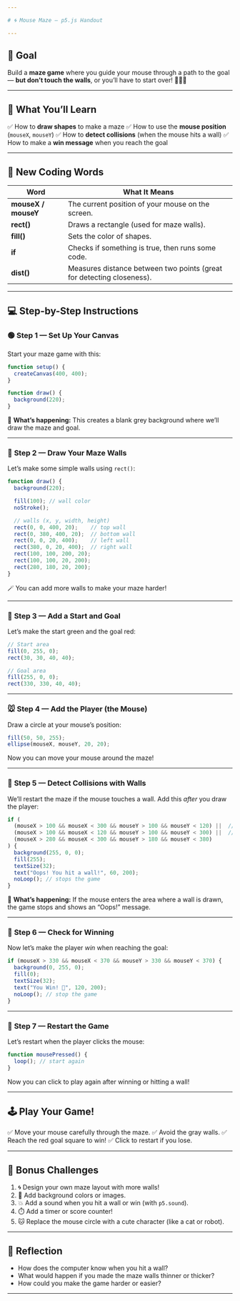 ```yaml
---

# 🌀 Mouse Maze — p5.js Handout

---
```


## 🎯 **Goal**

Build a **maze game** where you guide your mouse through a path to the goal —
**but don’t touch the walls**, or you’ll have to start over! 🧱🐭🎯

---

## 🧠 **What You’ll Learn**

✅ How to **draw shapes** to make a maze
✅ How to use the **mouse position** (`mouseX`, `mouseY`)
✅ How to **detect collisions** (when the mouse hits a wall)
✅ How to make a **win message** when you reach the goal

---

## 🧩 **New Coding Words**

| Word                | What It Means                                                         |
| ------------------- | --------------------------------------------------------------------- |
| **mouseX / mouseY** | The current position of your mouse on the screen.                     |
| **rect()**          | Draws a rectangle (used for maze walls).                              |
| **fill()**          | Sets the color of shapes.                                             |
| **if**              | Checks if something is true, then runs some code.                     |
| **dist()**          | Measures distance between two points (great for detecting closeness). |

---

## 💻 **Step-by-Step Instructions**

### 🟢 **Step 1 — Set Up Your Canvas**

Start your maze game with this:

```javascript
function setup() {
  createCanvas(400, 400);
}

function draw() {
  background(220);
}
```

🧠 **What’s happening:**
This creates a blank grey background where we’ll draw the maze and goal.

---

### 🧱 **Step 2 — Draw Your Maze Walls**

Let’s make some simple walls using `rect()`:

```javascript
function draw() {
  background(220);

  fill(100); // wall color
  noStroke();

  // walls (x, y, width, height)
  rect(0, 0, 400, 20);    // top wall
  rect(0, 380, 400, 20);  // bottom wall
  rect(0, 0, 20, 400);    // left wall
  rect(380, 0, 20, 400);  // right wall
  rect(100, 100, 200, 20);
  rect(100, 100, 20, 200);
  rect(280, 180, 20, 200);
}
```

🪄 You can add more walls to make your maze harder!

---

### 🎯 **Step 3 — Add a Start and Goal**

Let’s make the start green and the goal red:

```javascript
// Start area
fill(0, 255, 0);
rect(30, 30, 40, 40);

// Goal area
fill(255, 0, 0);
rect(330, 330, 40, 40);
```

---

### 🐭 **Step 4 — Add the Player (the Mouse)**

Draw a circle at your mouse’s position:

```javascript
fill(50, 50, 255);
ellipse(mouseX, mouseY, 20, 20);
```

Now you can move your mouse around the maze!

---

### 🚨 **Step 5 — Detect Collisions with Walls**

We’ll restart the maze if the mouse touches a wall.
Add this *after* you draw the player:

```javascript
if (
  (mouseX > 100 && mouseX < 300 && mouseY > 100 && mouseY < 120) ||  // top wall
  (mouseX > 100 && mouseX < 120 && mouseY > 100 && mouseY < 300) ||  // left wall
  (mouseX > 280 && mouseX < 300 && mouseY > 180 && mouseY < 380)
) {
  background(255, 0, 0);
  fill(255);
  textSize(32);
  text("Oops! You hit a wall!", 60, 200);
  noLoop(); // stops the game
}
```

🧩 **What’s happening:**
If the mouse enters the area where a wall is drawn, the game stops and shows an “Oops!” message.

---

### 🏁 **Step 6 — Check for Winning**

Now let’s make the player *win* when reaching the goal:

```javascript
if (mouseX > 330 && mouseX < 370 && mouseY > 330 && mouseY < 370) {
  background(0, 255, 0);
  fill(0);
  textSize(32);
  text("You Win! 🎉", 120, 200);
  noLoop(); // stop the game
}
```

---

### 🔄 **Step 7 — Restart the Game**

Let’s restart when the player clicks the mouse:

```javascript
function mousePressed() {
  loop(); // start again
}
```

Now you can click to play again after winning or hitting a wall!

---

## 🕹️ **Play Your Game!**

✅ Move your mouse carefully through the maze.
✅ Avoid the gray walls.
✅ Reach the red goal square to win!
✅ Click to restart if you lose.

---

## 🌈 **Bonus Challenges**

1. 🌀 Design your own maze layout with more walls!
2. 🎨 Add background colors or images.
3. 💥 Add a sound when you hit a wall or win (with `p5.sound`).
4. ⏱️ Add a timer or score counter!
5. 🐱 Replace the mouse circle with a cute character (like a cat or robot).

---

## 💬 **Reflection**

* How does the computer know when you hit a wall?
* What would happen if you made the maze walls thinner or thicker?
* How could you make the game harder or easier?

---
